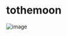 # tothemoon


![image](https://user-images.githubusercontent.com/132041327/235071549-537eb2f3-e7b2-4064-9cb2-1f38b84b5c45.png)

